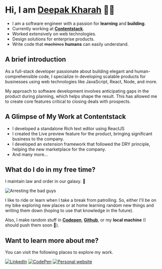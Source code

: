 # Hi, I am [Deepak Kharah](https://www.deepakkharah.com/) 👋😄

-   I am a software engineer with a passion for **learning** and **building**.
-   Currently working at **[Contentstack](https://github.com/contentstack)**.
-   Worked extensively on web technologies.
-   Design solutions for enterprise products.
-   Write code that ~~machines~~ **humans** can easily understand.

## A brief introduction

As a full-stack developer passionate about building elegant and human-comprehensible code, I specialize in developing scalable products for businesses using web technologies like JavaScript, React, Node, and more.

My approach to software development involves anticipating gaps in the product during planning, which helps shape the result. This has allowed me to create core features critical to closing deals with prospects.

## A Glimpse of My Work at Contentstack

-   I developed a standalone Rich text editor using ReactJS
-   I created the Live preview feature for the product, bringing significant business to the company.
-   I developed an extension framework that followed the DRY principle, helping the new marketplace for the company.
-   And many more...

## What do I do in my free time?

I maintain law and order in our galaxy. 🤫

![Arresting the bad guys](https://img.shields.io/badge/arrests_made-classified-222?style=for-the-badge)

I like to ride or learn when I take a break from patrolling. So, either I'll be on my bike exploring new places or at home learning random new things and writing them down (hoping to use that knowledge in the future).

Also, I make random stuff in [**Codepen**](https://codepen.io/deepak_kharah), [**Github**](https://github.com/Deepak-Kharah/), or my **local machine** (I should push them soon 🤔).

## Want to learn more about me?

You can visit the following places to explore my work.

[![LinkedIn](https://img.shields.io/badge/LinkedIn-222?logo=linkedin&logoColor=white&style=for-the-badge)](https://www.linkedin.com/in/deepakkharah/)
[![CodePen](https://img.shields.io/badge/Codepen-222?style=for-the-badge&logo=codepen&logoColor=white)](https://codepen.io/deepak_kharah)
[![Personal website](https://img.shields.io/badge/portfolio-222?style=for-the-badge&logo=About.me&logoColor=white)](https://www.deepakkharah.com/)
